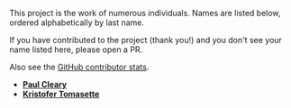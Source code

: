 This project is the work of numerous individuals. Names are listed below, ordered alphabetically by last name. 

If you have contributed to the project (thank you!) and you don't see your name listed here, please open a PR. 

Also see the [GitHub contributor stats](https://github.com/Comcast/money/graphs/contributors).

* **[Paul Cleary](https://github.com/paulcleary)**
* **[Kristofer Tomasette](https://github.com/kristomasette)**
